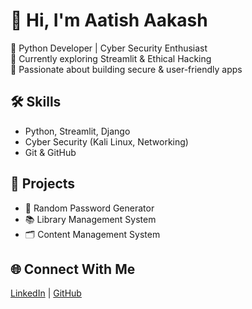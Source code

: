 # 👋 Hi, I'm Aatish Aakash  
🔹 Python Developer | Cyber Security Enthusiast  
🔹 Currently exploring Streamlit & Ethical Hacking  
🔹 Passionate about building secure & user-friendly apps  

## 🛠️ Skills
- Python, Streamlit, Django  
- Cyber Security (Kali Linux, Networking)  
- Git & GitHub  

## 🚀 Projects
- 🔑 Random Password Generator  
- 📚 Library Management System  
- 🗂️ Content Management System  

## 🌐 Connect With Me
[LinkedIn](www.linkedin.com/in/aatish-aakash-86b686388) | [GitHub](https://github.com/Aatish75517)

